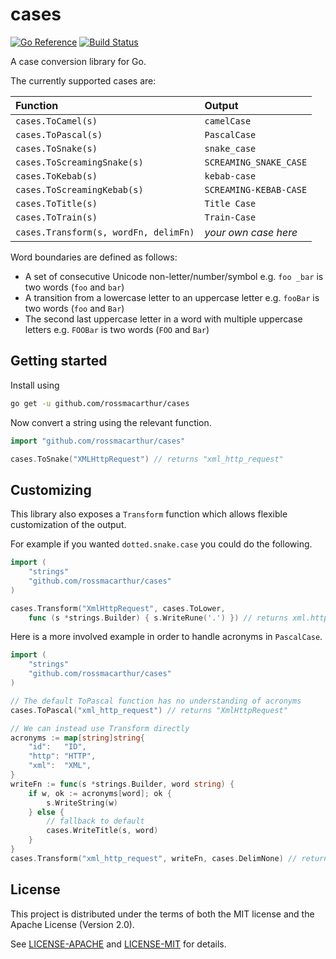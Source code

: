 # cases

[![Go Reference](https://pkg.go.dev/badge/rossmacarthur/cases/format.svg)](https://pkg.go.dev/github.com/rossmacarthur/cases)
[![Build Status](https://img.shields.io/github/actions/workflow/status/rossmacarthur/cases/build.yaml?branch=trunk)](https://github.com/rossmacarthur/cases/actions/workflows/build.yaml)

A case conversion library for Go.

The currently supported cases are:

| Function                              | Output                 |
| :------------------------------------ | :--------------------- |
| `cases.ToCamel(s)`                    | `camelCase`            |
| `cases.ToPascal(s)`                   | `PascalCase`           |
| `cases.ToSnake(s)`                    | `snake_case`           |
| `cases.ToScreamingSnake(s)`           | `SCREAMING_SNAKE_CASE` |
| `cases.ToKebab(s)`                    | `kebab-case`           |
| `cases.ToScreamingKebab(s)`           | `SCREAMING-KEBAB-CASE` |
| `cases.ToTitle(s)`                    | `Title Case`           |
| `cases.ToTrain(s)`                    | `Train-Case`           |
| `cases.Transform(s, wordFn, delimFn)` | *your own case here*   |

Word boundaries are defined as follows:
- A set of consecutive Unicode non-letter/number/symbol e.g. `foo _bar` is two
  words (`foo` and `bar`)
- A transition from a lowercase letter to an uppercase letter e.g. `fooBar` is
  two words (`foo` and `Bar`)
- The second last uppercase letter in a word with multiple uppercase letters
  e.g. `FOOBar` is two words (`FOO` and `Bar`)

## Getting started

Install using

```sh
go get -u github.com/rossmacarthur/cases
```

Now convert a string using the relevant function.

```go
import "github.com/rossmacarthur/cases"

cases.ToSnake("XMLHttpRequest") // returns "xml_http_request"
```

## Customizing

This library also exposes a `Transform` function which allows flexible
customization of the output.

For example if you wanted `dotted.snake.case` you could do the following.

```go
import (
    "strings"
    "github.com/rossmacarthur/cases"
)

cases.Transform("XmlHttpRequest", cases.ToLower,
    func (s *strings.Builder) { s.WriteRune('.') }) // returns xml.http.request
```

Here is a more involved example in order to handle acronyms in `PascalCase`.

```go
import (
    "strings"
    "github.com/rossmacarthur/cases"
)

// The default ToPascal function has no understanding of acronyms
cases.ToPascal("xml_http_request") // returns "XmlHttpRequest"

// We can instead use Transform directly
acronyms := map[string]string{
    "id":   "ID",
    "http": "HTTP",
    "xml":  "XML",
}
writeFn := func(s *strings.Builder, word string) {
    if w, ok := acronyms[word]; ok {
        s.WriteString(w)
    } else {
        // fallback to default
        cases.WriteTitle(s, word)
    }
}
cases.Transform("xml_http_request", writeFn, cases.DelimNone) // returns "XMLHTTPRequest"
```

## License

This project is distributed under the terms of both the MIT license and the
Apache License (Version 2.0).

See [LICENSE-APACHE](LICENSE-APACHE) and [LICENSE-MIT](LICENSE-MIT) for details.
